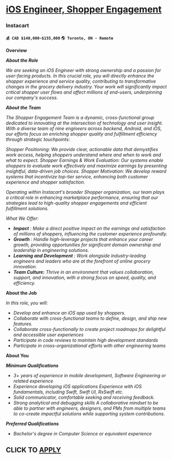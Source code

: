 # [iOS Engineer, Shopper Engagement ](https://www.remotewlb.com/apply/ios-engineer-shopper-engagement)  
### Instacart  
#### `💰 CAD $140,000~$155,000` `🌎 Toronto, ON - Remote`  

**Overview**

  
  

**_About the Role_**

_We are seeking an iOS Engineer with strong ownership and a passion for user-facing products. In this crucial role, you will directly enhance the shopper experience and service quality, contributing to transformative changes in the grocery delivery industry. Your work will significantly impact critical shopper user flows and affect millions of end-users, underpinning our company's success._

**_About the Team_**

_The Shopper Engagement Team is a dynamic, cross-functional group dedicated to innovating at the intersection of technology and user insight. With a diverse team of nine engineers across backend, Android, and iOS, our efforts focus on enriching shopper quality and fulfillment efficiency through strategic touchpoints:_

_Shopper Positioning: We provide clear, actionable data that demystifies work access, helping shoppers understand where and when to work and what to expect._ _Shopper Earnings & Work Evaluation: Our systems enable shoppers to evaluate work effectively and maximize earnings by presenting insightful, data-driven job choices._ _Shopper Motivation: We develop reward systems that incentivize top-tier service, enhancing both customer experience and shopper satisfaction._

_Operating within Instacart's broader Shopper organization, our team plays a critical role in enhancing marketplace performance, ensuring that our strategies lead to high-quality shopper engagements and efficient fulfillment solutions._

_What We Offer:_

  * _**Impact** : Make a direct positive impact on the earnings and satisfaction of millions of shoppers, influencing the customer experience profoundly._
  * _**Growth** : Handle high-leverage projects that enhance your career growth, providing opportunities for significant domain ownership and leadership in engineering solutions._
  * _**Learning and Development** : Work alongside industry-leading engineers and leaders who are at the forefront of online grocery innovation._
  * _**Team Culture:** Thrive in an environment that values collaboration, support, and innovation, with a strong focus on speed, quality, and efficiency._

**About the Job**

_In this role, you will:_

  * _Develop and enhance an iOS app used by shoppers._
  * _Collaborate with cross-functional teams to define, design, and ship new features._
  * _Collaborate cross-functionally to create project roadmaps for delightful and accessible user experiences_
  * _Participate in code reviews to maintain high development standards_
  * _Participate in cross-organizational efforts with other engineering teams_

**About You**

**_Minimum Qualifications_**

  * _3+ years of experience in mobile development, Software Engineering or related experience_
  * _Experience developing iOS applications_ _Experience with iOS fundamentals, including Swift, Swift UI, RxSwift etc._
  * _Solid communicator, comfortable seeking and receiving feedback._
  * _Strong analytical and debugging skills_ _A collaborative mindset to be able to partner with engineers, designers, and PMs from multiple teams to co-create impactful solutions while supporting system contributions._

**_Preferred Qualifications_**

  * _Bachelor's degree in Computer Science or equivalent experience_

  
## CLICK TO [APPLY](https://www.remotewlb.com/apply/ios-engineer-shopper-engagement)

